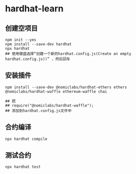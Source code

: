 # hardhat-learn

## 创建空项目

```
npm init --yes
npm install --save-dev hardhat
npx hardhat
## 使用键盘选择“创建一个新的hardhat.config.js(Create an empty hardhat.config.js))” ，然后回车
```

## 安装插件

```
npm install --save-dev @nomiclabs/hardhat-ethers ethers @nomiclabs/hardhat-waffle ethereum-waffle chai

## 把
## require("@nomiclabs/hardhat-waffle");
## 添加到hardhat.config.js文件中
```

## 合约编译

```
npx hardhat compile
```

## 测试合约

```
npx hardhat test
```